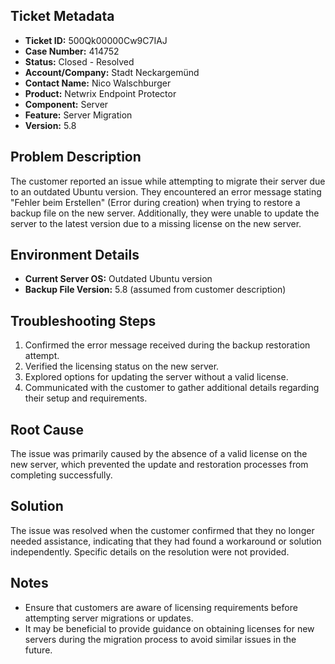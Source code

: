 ## Ticket Metadata
- **Ticket ID:** 500Qk00000Cw9C7IAJ
- **Case Number:** 414752
- **Status:** Closed - Resolved
- **Account/Company:** Stadt Neckargemünd
- **Contact Name:** Nico Walschburger
- **Product:** Netwrix Endpoint Protector
- **Component:** Server
- **Feature:** Server Migration
- **Version:** 5.8

## Problem Description
The customer reported an issue while attempting to migrate their server due to an outdated Ubuntu version. They encountered an error message stating "Fehler beim Erstellen" (Error during creation) when trying to restore a backup file on the new server. Additionally, they were unable to update the server to the latest version due to a missing license on the new server.

## Environment Details
- **Current Server OS:** Outdated Ubuntu version
- **Backup File Version:** 5.8 (assumed from customer description)

## Troubleshooting Steps
1. Confirmed the error message received during the backup restoration attempt.
2. Verified the licensing status on the new server.
3. Explored options for updating the server without a valid license.
4. Communicated with the customer to gather additional details regarding their setup and requirements.

## Root Cause
The issue was primarily caused by the absence of a valid license on the new server, which prevented the update and restoration processes from completing successfully.

## Solution
The issue was resolved when the customer confirmed that they no longer needed assistance, indicating that they had found a workaround or solution independently. Specific details on the resolution were not provided.

## Notes
- Ensure that customers are aware of licensing requirements before attempting server migrations or updates.
- It may be beneficial to provide guidance on obtaining licenses for new servers during the migration process to avoid similar issues in the future.